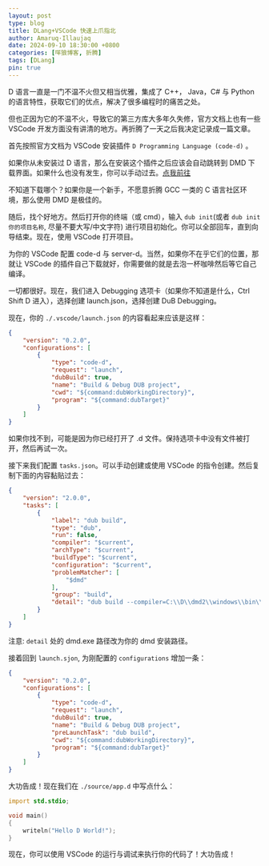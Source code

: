 ```yaml
---
layout: post
type: blog
title: DLang+VSCode 快速上爪指北
author: Amaruq·Illaujaq
date: 2024-09-10 18:30:00 +0800
categories: [咩狼博客, 折腾]
tags: [DLang]
pin: true
---
```


D 语言一直是一门不温不火但又相当优雅，集成了 C++， Java，C# 与 Python 的语言特性，获取它们的优点，解决了很多编程时的痛苦之处。

但也正因为它的不温不火，导致它的第三方库大多年久失修，官方文档上也有一些 VSCode 开发方面没有讲清的地方。再折腾了一天之后我决定记录成一篇文章。

首先按照官方文档为 VSCode 安装插件 `D Programming Language (code-d)` 。

如果你从未安装过 D 语言，那么在安装这个插件之后应该会自动跳转到 DMD 下载界面。如果什么也没有发生，你可以手动过去。[点我前往](https://dlang.org/download.html)

不知道下载哪个？如果你是一个新手，不愿意折腾 GCC 一类的 C 语言社区环境，那么使用 DMD 是极佳的。

随后，找个好地方。然后打开你的终端（或 cmd），输入 `dub init`(或者 `dub init 你的项目名称`, 尽量不要大写/中文字符) 进行项目初始化。你可以全部回车，直到向导结束。现在，使用 VSCode 打开项目。

为你的 VSCode 配置 code-d 与 server-d。当然，如果你不在乎它们的位置，那就让 VSCode 的插件自己下载就好，你需要做的就是去泡一杯咖啡然后等它自己编译。

一切都很好。现在，我们进入 Debugging 选项卡（如果你不知道是什么，Ctrl Shift D 进入），选择创建 launch.json，选择创建 DuB Debugging。

现在，你的 `./.vscode/launch.json` 的内容看起来应该是这样：

```json
{
    "version": "0.2.0",
    "configurations": [
        {
            "type": "code-d",
            "request": "launch",
            "dubBuild": true,
            "name": "Build & Debug DUB project",
            "cwd": "${command:dubWorkingDirectory}",
            "program": "${command:dubTarget}"
        }
    ]
}
```

如果你找不到，可能是因为你已经打开了 .d 文件。保持选项卡中没有文件被打开，然后再试一次。

接下来我们配置 `tasks.json`。可以手动创建或使用 VSCode 的指令创建。然后复制下面的内容黏贴过去：

```json
{
    "version": "2.0.0",
    "tasks": [
        {
            "label": "dub build",
			"type": "dub",
			"run": false,
			"compiler": "$current",
			"archType": "$current",
			"buildType": "$current",
			"configuration": "$current",
			"problemMatcher": [
				"$dmd"
			],
			"group": "build",
			"detail": "dub build --compiler=C:\\D\\dmd2\\windows\\bin\\dmd.exe -a=x86_64 -b=debug -c=application"
		}
    ]
}
```

注意: `detail` 处的 dmd.exe 路径改为你的 dmd 安装路径。

接着回到 `launch.sjon`, 为刚配置的 `configurations` 增加一条：

```json
{
    "version": "0.2.0",
    "configurations": [
        {
            "type": "code-d",
            "request": "launch",
            "dubBuild": true,
            "name": "Build & Debug DUB project",
            "preLaunchTask": "dub build",
            "cwd": "${command:dubWorkingDirectory}",
            "program": "${command:dubTarget}"
        }
    ]
}
```

大功告成！现在我们在 `./source/app.d` 中写点什么：

```d
import std.stdio;

void main()
{
	writeln("Hello D World!");
}

```

现在，你可以使用 VSCode 的运行与调试来执行你的代码了！大功告成！
